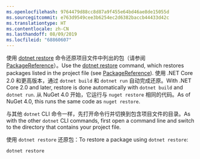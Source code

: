 ```yaml
---
ms.openlocfilehash: 9764479d88cc8d87a9f455e64bd46ae8de15055d
ms.sourcegitcommit: e763d9549cee3b6254ec2d6382baccb44433d42c
ms.translationtype: HT
ms.contentlocale: zh-CN
ms.lasthandoff: 08/09/2019
ms.locfileid: "68860607"
---
```

<span data-ttu-id="529b7-101">使用 [dotnet restore](/dotnet/core/tools/dotnet-restore?tabs=netcore2x) 命令还原项目文件中列出的包（请参阅 [PackageReference](../../consume-packages/package-references-in-project-files.md)）。</span><span class="sxs-lookup"><span data-stu-id="529b7-101">Use the [dotnet restore](/dotnet/core/tools/dotnet-restore?tabs=netcore2x) command, which restores packages listed in the project file (see [PackageReference](../../consume-packages/package-references-in-project-files.md)).</span></span> <span data-ttu-id="529b7-102">使用 .NET Core 2.0 和更高版本，通过 `dotnet build` 和 `dotnet run` 自动完成还原。</span><span class="sxs-lookup"><span data-stu-id="529b7-102">With .NET Core 2.0 and later, restore is done automatically with `dotnet build` and `dotnet run`.</span></span> <span data-ttu-id="529b7-103">从 NuGet 4.0 开始，它运行与 `nuget restore` 相同的代码。</span><span class="sxs-lookup"><span data-stu-id="529b7-103">As of NuGet 4.0, this runs the same code as `nuget restore`.</span></span>

<span data-ttu-id="529b7-104">与其他 `dotnet` CLI 命令一样，先打开命令行并切换到包含项目文件的目录。</span><span class="sxs-lookup"><span data-stu-id="529b7-104">As with the other `dotnet` CLI commands, first open a command line and switch to the directory that contains your project file.</span></span>

<span data-ttu-id="529b7-105">使用 `dotnet restore` 还原包：</span><span class="sxs-lookup"><span data-stu-id="529b7-105">To restore a package using `dotnet restore`:</span></span>

```cli
dotnet restore 
```